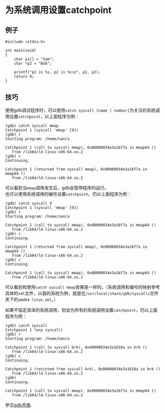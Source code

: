 # 为系统调用设置catchpoint
## 例子
	#include <stdio.h>

	int main(void)
	{
	    char p1[] = "Sam";
	    char *p2 = "Bob";
	
	    printf("p1 is %s, p2 is %s\n", p1, p2);
	    return 0;
	}



## 技巧
使用gdb调试程序时，可以使用`catch syscall [name | number]`为关注的系统调用设置`catchpoint`，以上面程序为例：  

	(gdb) catch syscall mmap
	Catchpoint 1 (syscall 'mmap' [9])
	(gdb) r
	Starting program: /home/nan/a
	
	Catchpoint 1 (call to syscall mmap), 0x00000034e3a16f7a in mmap64 ()
	   from /lib64/ld-linux-x86-64.so.2
	(gdb) c
	Continuing.
	
	Catchpoint 1 (returned from syscall mmap), 0x00000034e3a16f7a in mmap64 ()
	   from /lib64/ld-linux-x86-64.so.2


可以看到当`mmap`调用发生后，gdb会暂停程序的运行。  
也可以使用系统调用的编号设置`catchpoint`，仍以上面程序为例：  

	(gdb) catch syscall 9
	Catchpoint 1 (syscall 'mmap' [9])
	(gdb) r
	Starting program: /home/nan/a
	
	Catchpoint 1 (call to syscall mmap), 0x00000034e3a16f7a in mmap64 ()
	   from /lib64/ld-linux-x86-64.so.2
	(gdb) c
	Continuing.
	
	Catchpoint 1 (returned from syscall mmap), 0x00000034e3a16f7a in mmap64 ()
	   from /lib64/ld-linux-x86-64.so.2
	(gdb) c
	Continuing.
	
	Catchpoint 1 (call to syscall mmap), 0x00000034e3a16f7a in mmap64 ()
	   from /lib64/ld-linux-x86-64.so.2
可以看到和使用`catch syscall mmap`效果是一样的。（系统调用和编号的映射参考具体的`xml`文件，以我的系统为例，就是在`/usr/local/share/gdb/syscalls`文件夹下的`amd64-linux.xml`。）

如果不指定具体的系统调用，则会为所有的系统调用设置`catchpoint`，仍以上面程序为例：  

	(gdb) catch syscall
	Catchpoint 1 (any syscall)
	(gdb) r
	Starting program: /home/nan/a
	
	Catchpoint 1 (call to syscall brk), 0x00000034e3a1618a in brk ()
	   from /lib64/ld-linux-x86-64.so.2
	(gdb) c
	Continuing.
	
	Catchpoint 1 (returned from syscall brk), 0x00000034e3a1618a in brk ()
	   from /lib64/ld-linux-x86-64.so.2
	(gdb)
	Continuing.
	
	Catchpoint 1 (call to syscall mmap), 0x00000034e3a16f7a in mmap64 ()
	   from /lib64/ld-linux-x86-64.so.2



参见[gdb手册](https://sourceware.org/gdb/onlinedocs/gdb/Set-Catchpoints.html).
